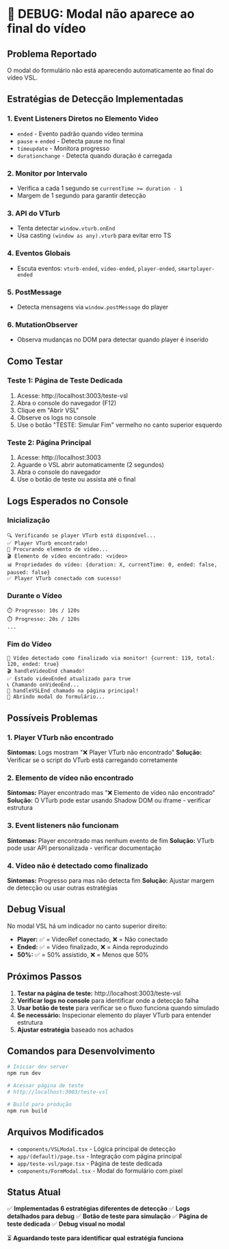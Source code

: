# 🧪 DEBUG: Modal não aparece ao final do vídeo

## Problema Reportado
O modal do formulário não está aparecendo automaticamente ao final do vídeo VSL.

## Estratégias de Detecção Implementadas

### 1. Event Listeners Diretos no Elemento Video
- `ended` - Evento padrão quando vídeo termina
- `pause` + `ended` - Detecta pause no final
- `timeupdate` - Monitora progresso
- `durationchange` - Detecta quando duração é carregada

### 2. Monitor por Intervalo
- Verifica a cada 1 segundo se `currentTime >= duration - 1`
- Margem de 1 segundo para garantir detecção

### 3. API do VTurb
- Tenta detectar `window.vturb.onEnd`
- Usa casting `(window as any).vturb` para evitar erro TS

### 4. Eventos Globais
- Escuta eventos: `vturb-ended`, `video-ended`, `player-ended`, `smartplayer-ended`

### 5. PostMessage
- Detecta mensagens via `window.postMessage` do player

### 6. MutationObserver
- Observa mudanças no DOM para detectar quando player é inserido

## Como Testar

### Teste 1: Página de Teste Dedicada
1. Acesse: http://localhost:3003/teste-vsl
2. Abra o console do navegador (F12)
3. Clique em "Abrir VSL"
4. Observe os logs no console
5. Use o botão "TESTE: Simular Fim" vermelho no canto superior esquerdo

### Teste 2: Página Principal
1. Acesse: http://localhost:3003
2. Aguarde o VSL abrir automaticamente (2 segundos)
3. Abra o console do navegador
4. Use o botão de teste ou assista até o final

## Logs Esperados no Console

### Inicialização
```
🔍 Verificando se player VTurb está disponível...
✅ Player VTurb encontrado!
🎥 Procurando elemento de vídeo...
🎬 Elemento de vídeo encontrado: <video>
📊 Propriedades do vídeo: {duration: X, currentTime: 0, ended: false, paused: false}
✅ Player VTurb conectado com sucesso!
```

### Durante o Vídeo
```
⏱️ Progresso: 10s / 120s
⏱️ Progresso: 20s / 120s
...
```

### Fim do Vídeo
```
🎯 Vídeo detectado como finalizado via monitor! {current: 119, total: 120, ended: true}
🎬 handleVideoEnd chamado!
✅ Estado videoEnded atualizado para true
📞 Chamando onVideoEnd...
🏁 handleVSLEnd chamado na página principal!
📝 Abrindo modal do formulário...
```

## Possíveis Problemas

### 1. Player VTurb não encontrado
**Sintomas:** Logs mostram "❌ Player VTurb não encontrado"
**Solução:** Verificar se o script do VTurb está carregando corretamente

### 2. Elemento de vídeo não encontrado
**Sintomas:** Player encontrado mas "❌ Elemento de vídeo não encontrado"
**Solução:** O VTurb pode estar usando Shadow DOM ou iframe - verificar estrutura

### 3. Event listeners não funcionam
**Sintomas:** Player encontrado mas nenhum evento de fim
**Solução:** VTurb pode usar API personalizada - verificar documentação

### 4. Vídeo não é detectado como finalizado
**Sintomas:** Progresso para mas não detecta fim
**Solução:** Ajustar margem de detecção ou usar outras estratégias

## Debug Visual

No modal VSL há um indicador no canto superior direito:
- **Player:** ✅ = VideoRef conectado, ❌ = Não conectado
- **Ended:** ✅ = Vídeo finalizado, ❌ = Ainda reproduzindo
- **50%:** ✅ = 50% assistido, ❌ = Menos que 50%

## Próximos Passos

1. **Testar na página de teste:** http://localhost:3003/teste-vsl
2. **Verificar logs no console** para identificar onde a detecção falha
3. **Usar botão de teste** para verificar se o fluxo funciona quando simulado
4. **Se necessário:** Inspecionar elemento do player VTurb para entender estrutura
5. **Ajustar estratégia** baseado nos achados

## Comandos para Desenvolvimento

```bash
# Iniciar dev server
npm run dev

# Acessar página de teste
# http://localhost:3003/teste-vsl

# Build para produção
npm run build
```

## Arquivos Modificados

- `components/VSLModal.tsx` - Lógica principal de detecção
- `app/(default)/page.tsx` - Integração com página principal  
- `app/teste-vsl/page.tsx` - Página de teste dedicada
- `components/FormModal.tsx` - Modal do formulário com pixel

## Status Atual

✅ **Implementadas 6 estratégias diferentes de detecção**
✅ **Logs detalhados para debug**
✅ **Botão de teste para simulação**
✅ **Página de teste dedicada**
✅ **Debug visual no modal**

⏳ **Aguardando teste para identificar qual estratégia funciona**
